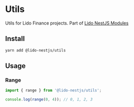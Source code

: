 # Utils

Utils for Lido Finance projects.
Part of [Lido NestJS Modules](https://github.com/lidofinance/lido-nestjs-modules/#readme)

## Install

```bash
yarn add @lido-nestjs/utils
```

## Usage

### Range

```ts
import { range } from '@lido-nestjs/utils';

console.log(range(0, 4)); // 0, 1, 2, 3
```
